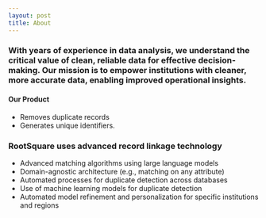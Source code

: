 ```yaml
---
layout: post
title: About
---
```



### With years of experience in data analysis, we understand the critical value of clean, reliable data for effective decision-making. Our mission is to empower institutions with cleaner, more accurate data, enabling improved operational insights. 
#### Our Product

- Removes duplicate records
- Generates unique identifiers.

### RootSquare uses advanced record linkage technology

- Advanced matching algorithms using large language models
- Domain-agnostic architecture (e.g., matching on any attribute)
- Automated processes for duplicate detection across databases
- Use of machine learning models for duplicate detection
- Automated model refinement and personalization for specific institutions and regions